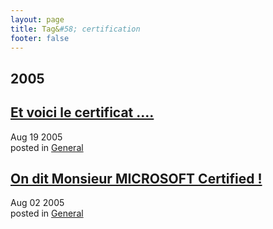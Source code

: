 ```yaml
---
layout: page
title: Tag&#58; certification
footer: false
---
```


<div id="blog-archives" class="category">
<h2>2005</h2>

<article>
<h1><a href="/2005/08/19/et-voici-le-certificat/index.html">Et voici le certificat ....</a></h1>
<time datetime="2005-08-19T00:00:00-06:00" pubdate><span class='month'>Aug</span> <span class='day'>19</span> <span class='year'>2005</span></time>
<footer>
<span class="categories">posted in 
<a href='/categories/general/'>General</a></span>
</footer>
</article>

<article>
<h1><a href="/2005/08/02/on-dit-monsieur-microsoft-certified/index.html">On dit Monsieur MICROSOFT Certified !</a></h1>
<time datetime="2005-08-02T00:00:00-06:00" pubdate><span class='month'>Aug</span> <span class='day'>02</span> <span class='year'>2005</span></time>
<footer>
<span class="categories">posted in 
<a href='/categories/general/'>General</a></span>
</footer>
</article>
</div>
